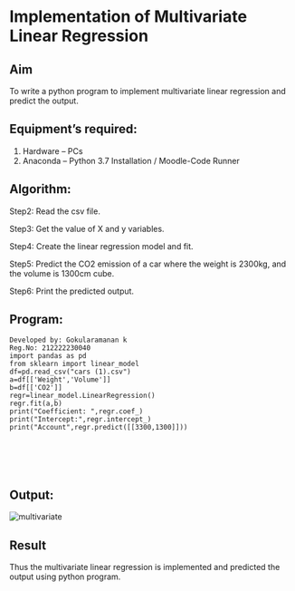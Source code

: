 # Implementation of Multivariate Linear Regression
## Aim
To write a python program to implement multivariate linear regression and predict the output.
## Equipment’s required:
1.	Hardware – PCs
2.	Anaconda – Python 3.7 Installation / Moodle-Code Runner
## Algorithm:
Step2:
Read the csv file.

Step3:
Get the value of X and y variables.

Step4:
Create the linear regression model and fit.

Step5:
Predict the CO2 emission of a car where the weight is 2300kg, and the volume is 1300cm cube.

Step6:
Print the predicted output.

## Program:
```
Developed by: Gokularamanan k
Reg.No: 212222230040
import pandas as pd
from sklearn import linear_model
df=pd.read_csv("cars (1).csv")
a=df[['Weight','Volume']]
b=df[['CO2']]
regr=linear_model.LinearRegression()
regr.fit(a,b)
print("Coefficient: ",regr.coef_)
print("Intercept:",regr.intercept_)
print("Account",regr.predict([[3300,1300]]))






```
## Output:

![multivariate](https://github.com/Gokulanbazhagan/Multivariate-Linear-Regression/assets/119518996/b929c481-1f0f-4c7b-9441-129cf00ee8df)


## Result
Thus the multivariate linear regression is implemented and predicted the output using python program.
